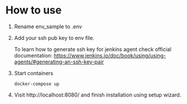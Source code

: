 # How to use
1. Rename env_sample to .env

2. Add your ssh pub key to env file.

    To learn how to generate ssh key for jenkins agent check official documentation:
    https://www.jenkins.io/doc/book/using/using-agents/#generating-an-ssh-key-pair

3. Start containers
    ```
    docker-compose up
    ```

4. Visit http://localhost:8080/ and finish installation using setup wizard.